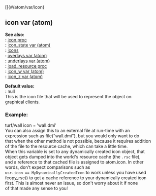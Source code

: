[]{#/atom/var/icon}    
## icon var (atom)    
**See also:**    
:   [icon proc](/ref/proc/icon.md)    
:   [icon_state var (atom)](/ref/atom/var/icon_state.md)    
:   [icons](/ref/DM/icon.md)    
:   [overlays var (atom)](/ref/atom/var/overlays.md)    
:   [underlays var (atom)](/ref/atom/var/underlays.md)    
:   [load_resource proc](/ref/proc/load_resource.md)    
:   [icon_w var (atom)](/ref/atom/var/icon_w.md)    
:   [icon_z var (atom)](/ref/atom/var/icon_z.md)    
<!-- -->    
**Default value:**    
:   null    
This is the icon file that will be used to represent the object on    
graphical clients.    
### Example:    
turf/wall icon = \'wall.dmi\'    
You can also assign this to an external file at run-time with an    
expression such as file(\"wall.dmi\"), but you would only want to do    
that when the other method is not possible, because it requires addition    
of the file to the resource cache, which can take a little time.    
When this variable is set to any dynamically created icon object, that    
object gets dumped into the world\'s resource cache (the `.rsc` file),    
and a reference to that cached file is assigned to atom.icon. In other    
words, don\'t expect comparisons such as    
`usr.icon == MyDynamicallyCreatedIcon` to work unless you have used    
fcopy_rsc() to get a cache reference to your dynamically created icon    
first. This is almost never an issue, so don\'t worry about it if none    
of that made any sense to you!  
